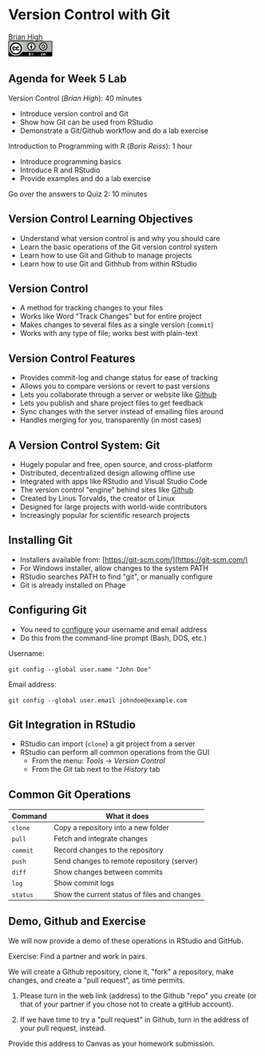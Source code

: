# Version Control with Git
[Brian High](https://github.com/brianhigh)  
![CC BY-SA 4.0](cc_by-sa_4.png)  

## Agenda for Week 5 Lab

Version Control (_Brian High_): 40 minutes

* Introduce version control and Git
* Show how Git can be used from RStudio
* Demonstrate a Git/Github workflow and do a lab exercise

Introduction to Programming with R (_Boris Reiss_): 1 hour

* Introduce programming basics
* Introduce R and RStudio
* Provide examples and do a lab exercise

Go over the answers to Quiz 2: 10 minutes

## Version Control Learning Objectives

* Understand what version control is and why you should care
* Learn the basic operations of the Git version control system
* Learn how to use Git and Github to manage projects
* Learn how to use Git and Githhub from within RStudio

## Version Control

* A method for tracking changes to your files
* Works like Word "Track Changes" but for entire project
* Makes changes to several files as a single version (`commit`)
* Works with any type of file; works best with plain-text

## Version Control Features

* Provides commit-log and change status for ease of tracking
* Allows you to compare versions or revert to past versions
* Lets you collaborate through a server or website like [Github](https://github.com/)
* Lets you publish and share project files to get feedback
* Sync changes with the server instead of emailing files around
* Handles merging for you, transparently (in most cases)

## A Version Control System: Git

* Hugely popular and free, open source, and cross-platform
* Distributed, decentralized design allowing offline use
* Integrated with apps like RStudio and Visual Studio Code
* The version control "engine" behind sites like [Github](https://github.com/)
* Created by Linus Torvalds, the creator of Linux
* Designed for large projects with world-wide contributors
* Increasingly popular for scientific research projects

## Installing Git

* Installers available from: [https://git-scm.com/](https://git-scm.com/)
* For Windows installer, allow changes to the system PATH
* RStudio searches PATH to find "git", or manually configure
* Git is already installed on Phage

## Configuring Git

* You need to [configure](https://git-scm.com/book/en/v2/Getting-Started-First-Time-Git-Setup) 
your username and email address
* Do this from the command-line prompt (Bash, DOS, etc.)

Username: 

`git config --global user.name "John Doe"`

Email address: 

`git config --global user.email johndoe@example.com`

## Git Integration in RStudio

- RStudio can import (`clone`) a git project from a server
- RStudio can perform all common operations from the GUI
    - From the menu: _Tools_ -> _Version Control_
    - From the _Git_ tab next to the _History_ tab

## Common Git Operations

| Command  | What it does
|----------|----------------------------------------------
| `clone`  | Copy a repository into a new folder
| `pull`   | Fetch and integrate changes
| `commit` | Record changes to the repository
| `push`   | Send changes to remote repository (server)
| `diff`   | Show changes between commits
| `log`    | Show commit logs
| `status` | Show the current status of files and changes

## Demo, Github and Exercise

We will now provide a demo of these operations in RStudio and GitHub.

Exercise: Find a partner and work in pairs.

We will create a Github repository, clone it, "fork" a repository, make changes,
and create a "pull request", as time permits.

1. Please turn in the web link (address) to the Github "repo" you create
(or that of your partner if you chose not to create a gitHub account).

2. If we have time to try a "pull request" in Github, turn in the address
of your pull request, instead.

Provide this address to Canvas as your homework submission.
